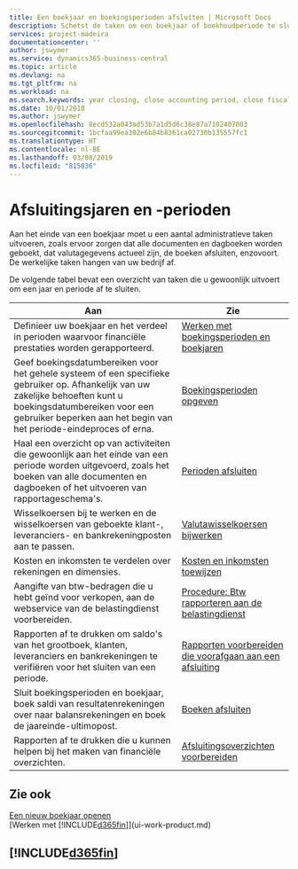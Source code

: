 ```yaml
---
title: Een boekjaar en boekingsperioden afsluiten | Microsoft Docs
description: Schetst de taken om een boekjaar of boekhoudperiode te sluiten, bijvoorbeeld, ervoor zorgen dat documenten en dagboeken worden geboekt en banksaldi verifiëren.
services: project-madeira
documentationcenter: ''
author: jswymer
ms.service: dynamics365-business-central
ms.topic: article
ms.devlang: na
ms.tgt_pltfrm: na
ms.workload: na
ms.search.keywords: year closing, close accounting period, close fiscal year, bank account detailed trial balance
ms.date: 10/01/2018
ms.author: jswymer
ms.openlocfilehash: 8ecd532a043ad53b7a1d5d6c38e87a7102407003
ms.sourcegitcommit: 1bcfaa99ea302e6b84b8361ca02730b135557fc1
ms.translationtype: HT
ms.contentlocale: nl-BE
ms.lasthandoff: 03/08/2019
ms.locfileid: "815836"
---
```

# <a name="closing-years-and-periods"></a>Afsluitingsjaren en -perioden
Aan het einde van een boekjaar moet u een aantal administratieve taken uitvoeren, zoals ervoor zorgen dat alle documenten en dagboeken worden geboekt, dat valutagegevens actueel zijn, de boeken afsluiten, enzovoort. De werkelijke taken hangen van uw bedrijf af.

De volgende tabel bevat een overzicht van taken die u gewoonlijk uitvoert om een jaar en periode af te sluiten.

| Aan | Zie |
| --- | --- |
| Definieer uw boekjaar en het verdeel in perioden waarvoor financiële prestaties worden gerapporteerd. | [Werken met boekingsperioden en boekjaren](finance-accounting-periods-and-fiscal-years.md)|
| Geef boekingsdatumbereiken voor het gehele systeem of een specifieke gebruiker op. Afhankelijk van uw zakelijke behoeften kunt u boekingsdatumbereiken voor een gebruiker beperken aan het begin van het periode-eindeproces of erna. |[Boekingsperioden opgeven](finance-how-specify-posting-periods.md) |
| Haal een overzicht op van activiteiten die gewoonlijk aan het einde van een periode worden uitgevoerd, zoals het boeken van alle documenten en dagboeken of het uitvoeren van rapportageschema's. |[Perioden afsluiten](year-how-complete-period-end-processes.md) |
| Wisselkoersen bij te werken en de wisselkoersen van geboekte klant-, leveranciers- en bankrekeningposten aan te passen. |[Valutawisselkoersen bijwerken](finance-how-update-currencies.md) |
| Kosten en inkomsten te verdelen over rekeningen en dimensies. |[Kosten en inkomsten toewijzen](year-allocate-costs-income.md) |
| Aangifte van btw-bedragen die u hebt geïnd voor verkopen, aan de webservice van de belastingdienst voorbereiden. |[Procedure: Btw rapporteren aan de belastingdienst](finance-how-report-vat.md)|
| Rapporten af te drukken om saldo's van het grootboek, klanten, leveranciers en bankrekeningen te verifiëren voor het sluiten van een periode. |[Rapporten voorbereiden die voorafgaan aan een afsluiting](year-prepare-preclose-reports.md) |
| Sluit boekingsperioden en boekjaar, boek saldi van resultatenrekeningen over naar balansrekeningen en boek de jaareinde-ultimopost. |[Boeken afsluiten](year-close-books.md) |
| Rapporten af te drukken die u kunnen helpen bij het maken van financiële overzichten. |[Afsluitingsoverzichten voorbereiden](year-prepare-close-statement.md) |

## <a name="see-also"></a>Zie ook
[Een nieuw boekjaar openen](finance-how-open-new-fiscal-year.md)  
[Werken met [!INCLUDE[d365fin](includes/d365fin_md.md)]](ui-work-product.md)

## [!INCLUDE[d365fin](includes/free_trial_md.md)]  
 
